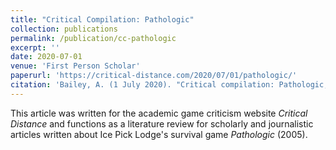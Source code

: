 ```yaml
---
title: "Critical Compilation: Pathologic"
collection: publications
permalink: /publication/cc-pathologic
excerpt: ''
date: 2020-07-01
venue: 'First Person Scholar'
paperurl: 'https://critical-distance.com/2020/07/01/pathologic/'
citation: 'Bailey, A. (1 July 2020). "Critical compilation: Pathologic," <i>Critical Distance</i>.'
---
```


This article was written for the academic game criticism website <i>Critical Distance</i> and functions as a literature review for scholarly and journalistic articles written about Ice Pick Lodge's survival game <i>Pathologic</i> (2005).
